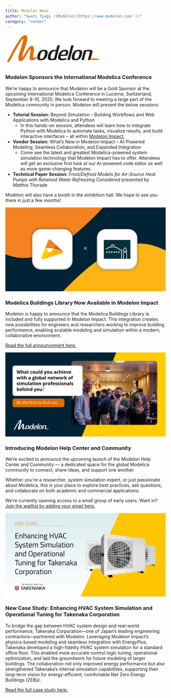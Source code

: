 ```yaml
---
title: Modelon News
author: "Swati Tyagi ([Modelon](https://www.modelon.com/ ))"
category: "vendor"
---
```


![Modelon](Modelon_Flat_RGB_300.png)

### Modelon Sponsors the International Modelica Conference 

We’re happy to announce that Modelon will be a Gold Sponsor at the upcoming International Modelica Conference in Lucerne, Switzerland, September 8-10, 2025. We look forward to meeting a large part of the Modelica community in person. Modelon will present the below sessions: 
- **Tutorial Session:** Beyond Simulation – Building Workflows and Web Applications with Modelica and Python
  - In this hands-on session, attendees will learn how to integrate Python with Modelica to automate tasks, visualize results, and build interactive interfaces – all within [Modelon Impact.](https://modelon.com/modelon-impact/)
- **Vendor Session:** What’s New in Modelon Impact – AI-Powered Modeling, Seamless Collaboration, and Expanded Integration
  - Come see the latest and greatest Modelica-powered system simulation technology that Modelon Impact has to offer. Attendees will get an exclusive first look at our AI-powered code editor as well as more game-changing features.
- **Technical Paper Session:** _Frost/Defrost Models for Air-Source Heat Pumps with Retained Water Refreezing Considered_ presented by Matthis Thorade

Modelon will also have a booth in the exhibition hall. We hope to see you there in just a few months!  

![](Modelica-Announcement-1200x627.png)
### Modelica Buildings Library Now Available in Modelon Impact 

Modelon is happy to announce that the Modelica Buildings Library is included and fully supported in Modelon Impact. This integration creates new possibilities for engineers and researchers working to improve building performance, enabling scalable modeling and simulation within a modern, collaborative environment. 

[Read the full announcement here.](https://modelon.com/blog/modelica-buildings-library-now-in-modelon-impact/)


![](Community_Social_Post.png)
### Introducing Modelon Help Center and Community

We’re excited to announce the upcoming launch of the Modelon Help Center and Community — a dedicated space for the global Modelica community to connect, share ideas, and support one another. 

Whether you're a researcher, system simulation expert, or just passionate about Modelica, this is your place to explore best practices, ask questions, and collaborate on both academic and commercial applications. 

We’re currently opening access to a small group of early users. Want in? 
[Join the waitlist by adding your email here.](https://modelon.com/community-coming-soon/) 


![](Takaneka_LinkedIn.jpg)
### New Case Study: Enhancing HVAC System Simulation and Operational Tuning for Takenaka Corporation 

To bridge the gap between HVAC system design and real-world performance, Takenaka Corporation—one of Japan’s leading engineering contractors—partnered with Modelon. Leveraging Modelon Impact’s physics-based modeling and seamless integration with EnergyPlus, Takenaka developed a high-fidelity HVAC system simulation for a standard office floor. This enabled more accurate control logic tuning, operational optimization, and laid the groundwork for future modeling of larger buildings. The collaboration not only improved energy performance but also strengthened Takenaka’s internal simulation capabilities, supporting their long-term vision for energy-efficient, comfortable Net Zero Energy Buildings (ZEBs).

[Read the full case study here.](https://modelon.com/support/hvac-system-simulation-takenaka-corporation/)
